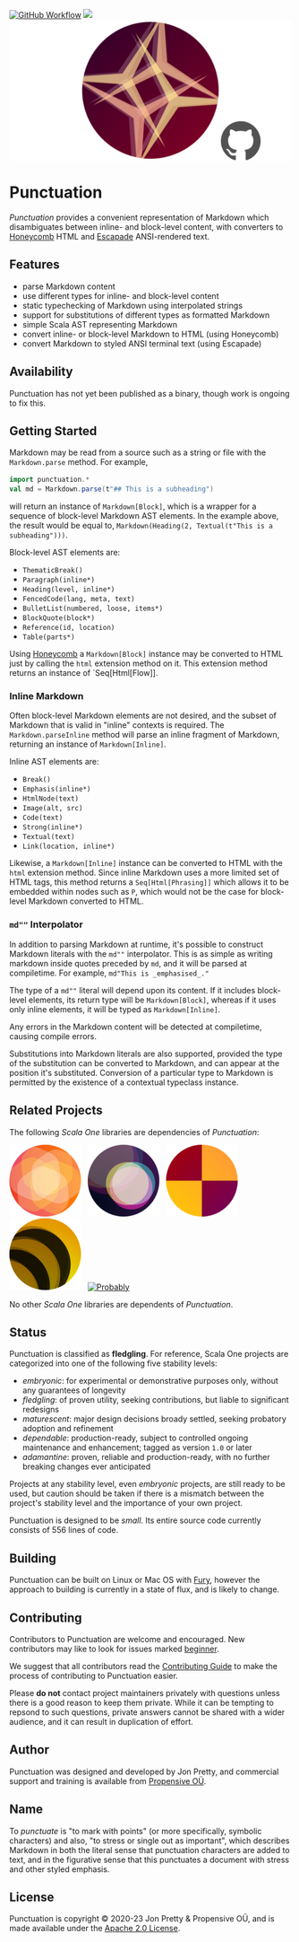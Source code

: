 [<img alt="GitHub Workflow" src="https://img.shields.io/github/actions/workflow/status/propensive/punctuation/main.yml?style=for-the-badge" height="24">](https://github.com/propensive/punctuation/actions)
[<img src="https://img.shields.io/discord/633198088311537684?color=8899f7&label=DISCORD&style=for-the-badge" height="24">](https://discord.gg/7b6mpF6Qcf)
<img src="/doc/images/github.png" valign="middle">

# Punctuation

_Punctuation_ provides a convenient representation of Markdown which disambiguates between inline-
and block-level content, with converters to
[Honeycomb](https://github.com/propensive/honeycomb) HTML and
[Escapade](https://github.com/propensive/escapade) ANSI-rendered text.

## Features

- parse Markdown content
- use different types for inline- and block-level content
- static typechecking of Markdown using interpolated strings
- support for substitutions of different types as formatted Markdown
- simple Scala AST representing Markdown
- convert inline- or block-level Markdown to HTML (using Honeycomb)
- convert Markdown to styled ANSI terminal text (using Escapade)


## Availability

Punctuation has not yet been published as a binary, though work is ongoing to fix this.

## Getting Started

Markdown may be read from a source such as a string or file with the `Markdown.parse` method. For example,
```scala
import punctuation.*
val md = Markdown.parse(t"## This is a subheading")
```
will return an instance of `Markdown[Block]`, which is a wrapper for a sequence of block-level Markdown
AST elements. In the example above, the result would be equal to,
`Markdown(Heading(2, Textual(t"This is a subheading")))`.

Block-level AST elements are:
- `ThematicBreak()`
- `Paragraph(inline*)`
- `Heading(level, inline*)`
- `FencedCode(lang, meta, text)`
- `BulletList(numbered, loose, items*)`
- `BlockQuote(block*)`
- `Reference(id, location)`
- `Table(parts*)`

Using [Honeycomb](https://github.com/propensive/honeycomb/) a `Markdown[Block]` instance may be converted
to HTML just by calling the `html` extension method on it. This extension method returns an instance of
`Seq[Html[Flow]].

### Inline Markdown

Often block-level Markdown elements are not desired, and the subset of Markdown that is valid in "inline"
contexts is required. The `Markdown.parseInline` method will parse an inline fragment of Markdown, returning
an instance of `Markdown[Inline]`.

Inline AST elements are:
- `Break()`
- `Emphasis(inline*)`
- `HtmlNode(text)`
- `Image(alt, src)`
- `Code(text)`
- `Strong(inline*)`
- `Textual(text)`
- `Link(location, inline*)`

Likewise, a `Markdown[Inline]` instance can be converted to HTML with the `html` extension method. Since
inline Markdown uses a more limited set of HTML tags, this method returns a `Seq[Html[Phrasing]]` which
allows it to be embedded within nodes such as `P`, which would not be the case for block-level Markdown
converted to HTML.

### `md""` Interpolator

In addition to parsing Markdown at runtime, it's possible to construct Markdown literals with the `md""`
interpolator. This is as simple as writing markdown inside quotes preceded by `md`, and it will be
parsed at compiletime. For example, `md"This is _emphasised_."`

The type of a `md""` literal will depend upon its content. If it includes block-level elements, its
return type will be `Markdown[Block]`, whereas if it uses only inline elements, it will be typed as
`Markdown[Inline]`.

Any errors in the Markdown content will be detected at compiletime, causing compile errors.

Substitutions into Markdown literals are also supported, provided the type of the substitution can be
converted to Markdown, and can appear at the position it's substituted. Conversion of a particular type
to Markdown is permitted by the existence of a contextual typeclass instance.


## Related Projects

The following _Scala One_ libraries are dependencies of _Punctuation_:

[![Anticipation](https://github.com/propensive/anticipation/raw/main/doc/images/128x128.png)](https://github.com/propensive/anticipation/) &nbsp; [![Gossamer](https://github.com/propensive/gossamer/raw/main/doc/images/128x128.png)](https://github.com/propensive/gossamer/) &nbsp; [![Harlequin](https://github.com/propensive/harlequin/raw/main/doc/images/128x128.png)](https://github.com/propensive/harlequin/) &nbsp; [![Honeycomb](https://github.com/propensive/honeycomb/raw/main/doc/images/128x128.png)](https://github.com/propensive/honeycomb/) &nbsp; [![Probably](https://github.com/propensive/probably/raw/main/doc/images/128x128.png)](https://github.com/propensive/probably/) &nbsp;

No other _Scala One_ libraries are dependents of _Punctuation_.

## Status

Punctuation is classified as __fledgling__. For reference, Scala One projects are
categorized into one of the following five stability levels:

- _embryonic_: for experimental or demonstrative purposes only, without any guarantees of longevity
- _fledgling_: of proven utility, seeking contributions, but liable to significant redesigns
- _maturescent_: major design decisions broady settled, seeking probatory adoption and refinement
- _dependable_: production-ready, subject to controlled ongoing maintenance and enhancement; tagged as version `1.0` or later
- _adamantine_: proven, reliable and production-ready, with no further breaking changes ever anticipated

Projects at any stability level, even _embryonic_ projects, are still ready to
be used, but caution should be taken if there is a mismatch between the
project's stability level and the importance of your own project.

Punctuation is designed to be _small_. Its entire source code currently consists
of 556 lines of code.

## Building

Punctuation can be built on Linux or Mac OS with [Fury](/propensive/fury), however
the approach to building is currently in a state of flux, and is likely to
change.

## Contributing

Contributors to Punctuation are welcome and encouraged. New contributors may like to look for issues marked
<a href="https://github.com/propensive/punctuation/labels/beginner">beginner</a>.

We suggest that all contributors read the [Contributing Guide](/contributing.md) to make the process of
contributing to Punctuation easier.

Please __do not__ contact project maintainers privately with questions unless
there is a good reason to keep them private. While it can be tempting to
repsond to such questions, private answers cannot be shared with a wider
audience, and it can result in duplication of effort.

## Author

Punctuation was designed and developed by Jon Pretty, and commercial support and training is available from
[Propensive O&Uuml;](https://propensive.com/).



## Name

To _punctuate_ is "to mark with points" (or more specifically, symbolic characters) and also, "to stress or single out as important", which describes Markdown in both the literal sense that punctuation characters are added to text, and in the figurative sense that this punctuates a document with stress and other styled emphasis.

## License

Punctuation is copyright &copy; 2020-23 Jon Pretty & Propensive O&Uuml;, and is made available under the
[Apache 2.0 License](/license.md).
